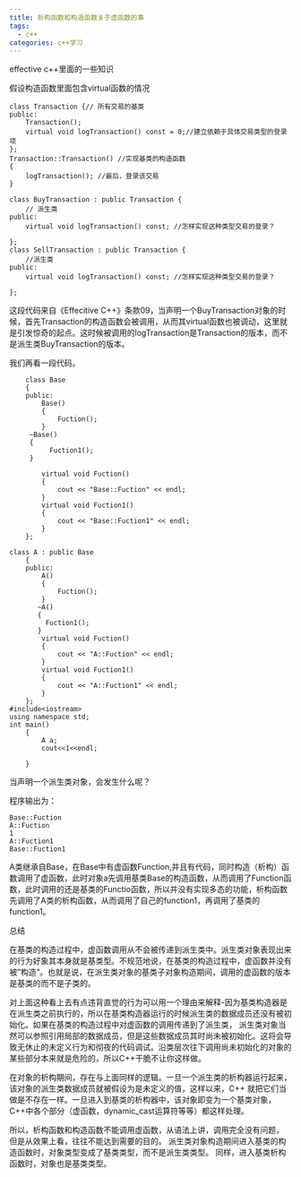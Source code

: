 ```yaml
---
title: 析构函数和构造函数关于虚函数的事
tags:
  - c++ 
categories: c++学习 
---
```


effective c++里面的一些知识

<!-- more -->

假设构造函数里面包含virtual函数的情况

	class Transaction {// 所有交易的基类  
	public:
	    Transaction();
	    virtual void logTransaction() const = 0;//建立依赖于具体交易类型的登录项  
	};
	Transaction::Transaction() //实现基类的构造函数  
	{
	    logTransaction(); //最后，登录该交易  
	}
	
	class BuyTransaction : public Transaction {
	    // 派生类  
	public:
	    virtual void logTransaction() const; //怎样实现这种类型交易的登录？   
	
	};
	class SellTransaction : public Transaction {
	    //派生类  
	public:
	    virtual void logTransaction() const; //怎样实现这种类型交易的登录？  
	
	};

这段代码来自《Effecitive C++》条款09，当声明一个BuyTransaction对象的时候，首先Transaction的构造函数会被调用，从而其virtual函数也被调动，这里就是引发惊奇的起点。这时候被调用的logTransaction是Transaction的版本，而不是派生类BuyTransaction的版本。

我们再看一段代码。

		class Base
		{
		public:
		    Base()
		    {
		        Fuction();
		    }
	     ~Base()
	     {
	          Fuction1();
	     }
		
		    virtual void Fuction()
		    {
		        cout << "Base::Fuction" << endl;
		    }
	        virtual void Fuction1()
		    {
		        cout << "Base::Fuction1" << endl;
		    }
		};
	
	class A : public Base
		{
		public:
		    A()
		    {
		        Fuction();
		    }
		   ~A()
	       {
	         Fuction1();
	       }
		    virtual void Fuction()
		    {
		        cout << "A::Fuction" << endl;
		    }
	        virtual void Fuction1()
		    {
		        cout << "A::Fuction1" << endl;
		    }
		};
	#include<iostream>
	using namespace std;
	int main()
		{
		    A a;
		    cout<<1<<endl;
		    
		}

当声明一个派生类对象，会发生什么呢？

程序输出为：

	Base::Fuction
	A::Fuction
	1
	A::Fuction1
	Base::Fuction1

A类继承自Base，在Base中有虚函数Function,并且有代码，同时构造（析构）函数调用了虚函数，此时对象a先调用基类Base的构造函数，从而调用了Function函数，此时调用的还是基类的Functio函数，所以并没有实现多态的功能，析构函数先调用了A类的析构函数，从而调用了自己的function1，再调用了基类的function1。

总结

在基类的构造过程中，虚函数调用从不会被传递到派生类中。派生类对象表现出来的行为好象其本身就是基类型。不规范地说，在基类的构造过程中，虚函数并没有被”构造”。也就是说，在派生类对象的基类子对象构造期间，调用的虚函数的版本是基类的而不是子类的。

对上面这种看上去有点违背直觉的行为可以用一个理由来解释-因为基类构造器是在派生类之前执行的，所以在基类构造器运行的时候派生类的数据成员还没有被初始化。如果在基类的构造过程中对虚函数的调用传递到了派生类， 派生类对象当然可以参照引用局部的数据成员，但是这些数据成员其时尚未被初始化。这将会导致无休止的未定义行为和彻夜的代码调试。沿类层次往下调用尚未初始化的对象的某些部分本来就是危险的，所以C++干脆不让你这样做。

在对象的析构期间，存在与上面同样的逻辑。一旦一个派生类的析构器运行起来，该对象的派生类数据成员就被假设为是未定义的值，这样以来，C++ 就把它们当做是不存在一样。一旦进入到基类的析构器中，该对象即变为一个基类对象，C++中各个部分（虚函数，dynamic_cast运算符等等）都这样处理。

所以，析构函数和构造函数不能调用虚函数，从语法上讲，调用完全没有问题， 但是从效果上看，往往不能达到需要的目的。 派生类对象构造期间进入基类的构造函数时，对象类型变成了基类类型，而不是派生类类型。 同样，进入基类析构函数时，对象也是基类类型。
 

　　
